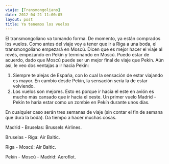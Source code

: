 ```yaml
---
viaje: [Transmongoliano]
date: 2012-04-21 11:00:05
layout: post
title: Ya tenemos los vuelos
---
```

<p>El transmongoliano va tomando forma. De momento, ya están comprados los vuelos. Como antes del viaje voy a tener que ir a Riga a una boda, el transmongoliano empezará en Moscú. Dicen que es mejor hacer el viaje al revés, empezando en Pekín y terminando en Moscú. Puedo estar de acuerdo, dado que Moscú puede ser un mejor final de viaje que Pekín. Aún así, le veo dos ventajas a ir hacia Pekín:</p>
<ol>
<li>Siempre te alejas de España, con lo cual la sensación de estar viajando es mayor. En cambio desde Pekín, la sensación sería la de estar volviendo.</li>
<li>Los vuelos son mejores. Esto es porque ir hacia el este en avión es mucho más cansado que ir hacia el oeste. Un primer vuelo Madrid - Pekín te haría estar como un zombie en Pekín durante unos días.</li>
</ol>
<p>En cualquier caso serán tres semanas de viaje (sin contar el fin de semana que dura la boda). Da tiempo a hacer muchas cosas.</p>
<p>Madrid - Bruselas: Brussels Airlines.</p>
<p>Bruselas - Riga: Air Baltic.</p>
<p>Riga - Moscú: Air Baltic.</p>
<p>Pekín - Moscú - Madrid: Aeroflot.</p>